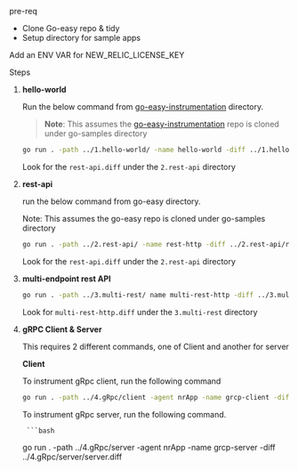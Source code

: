 pre-req

- Clone Go-easy repo & tidy
- Setup directory for sample  apps


Add an ENV VAR for NEW_RELIC_LICENSE_KEY

Steps 

1. **hello-world**

    Run the below command from [go-easy-instrumentation](./go-easy-instrumentation/) directory.  
    
    > **Note**: This assumes the [go-easy-instrumentation](https://github.com/newrelic/go-easy-instrumentation) repo is cloned under go-samples directory
    
    ```bash
    go run . -path ../1.hello-world/ -name hello-world -diff ../1.hello-world/greetings.diff -agent nrApp
    ```
    Look for the `rest-api.diff` under the `2.rest-api` directory

2. **rest-api** 
    
    run the below command from go-easy directory.  
    
    Note: This assumes the go-easy repo is cloned under go-samples directory
    
    ```bash
    go run . -path ../2.rest-api/ -name rest-http -diff ../2.rest-api/rest-api.diff -agent nrApp
    ```
    Look for the `rest-api.diff` under the `2.rest-api` directory


3. **multi-endpoint rest API** 
    
    ```bash
    go run . -path ../3.multi-rest/ name multi-rest-http -diff ../3.multi-rest-http/multi-rest-http.diff -agent nrApp 
    ```

    Look for `multi-rest-http.diff` under the `3.multi-rest` directory

4. **gRPC Client & Server**

    This requires 2 different commands, one of Client and another for server

    **Client**

    To instrument gRpc client, run the following command 

    ```bash
    go run . -path ../4.gRpc/client -agent nrApp -name grcp-client -diff ../4.gRpc/client/client.diff
    ```

    To instrument gRpc server, run the following command. 

        ```bash
    go run . -path ../4.gRpc/server -agent nrApp -name grcp-server -diff ../4.gRpc/server/server.diff
    ```